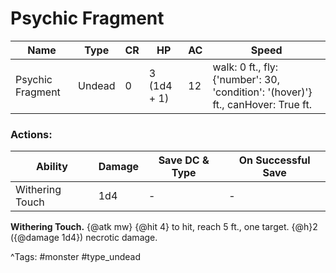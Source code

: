 # Psychic Fragment

| Name | Type | CR | HP | AC | Speed |
|------|------|----|----|----|-------|
| Psychic Fragment | Undead | 0 | 3 (1d4 + 1) | 12 | walk: 0 ft., fly: {'number': 30, 'condition': '(hover)'} ft., canHover: True ft. |

### Actions:

| Ability | Damage | Save DC & Type | On Successful Save |
|---------|--------|----------------|--------------------|
| Withering Touch | 1d4 | - | - |


**Withering Touch.** {@atk mw} {@hit 4} to hit, reach 5 ft., one target. {@h}2 ({@damage 1d4}) necrotic damage.

^Tags: #monster #type_undead